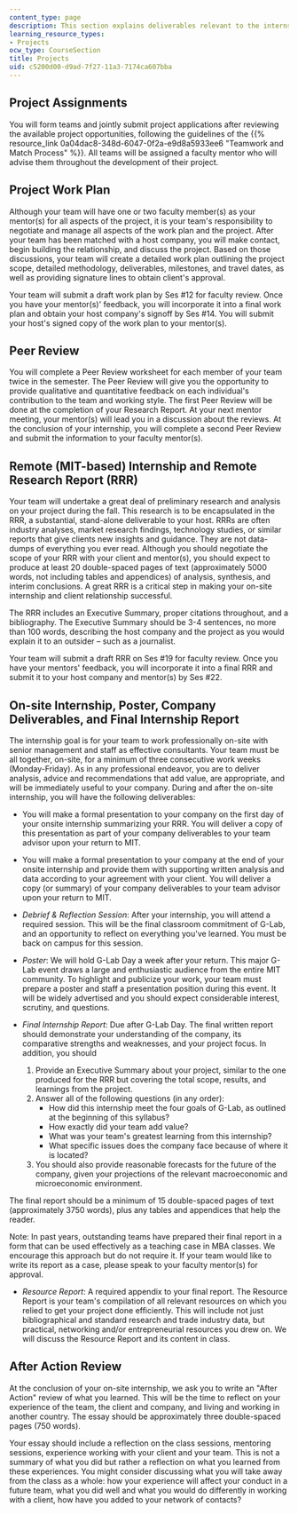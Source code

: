 ```yaml
---
content_type: page
description: This section explains deliverables relevant to the internship project.
learning_resource_types:
- Projects
ocw_type: CourseSection
title: Projects
uid: c5200d00-d9ad-7f27-11a3-7174ca607bba
---
```


Project Assignments
-------------------

You will form teams and jointly submit project applications after reviewing the available project opportunities, following the guidelines of the {{% resource_link 0a04dac8-348d-6047-0f2a-e9d8a5933ee6 "Teamwork and Match Process" %}}. All teams will be assigned a faculty mentor who will advise them throughout the development of their project.

Project Work Plan
-----------------

Although your team will have one or two faculty member(s) as your mentor(s) for all aspects of the project, it is your team's responsibility to negotiate and manage all aspects of the work plan and the project. After your team has been matched with a host company, you will make contact, begin building the relationship, and discuss the project. Based on those discussions, your team will create a detailed work plan outlining the project scope, detailed methodology, deliverables, milestones, and travel dates, as well as providing signature lines to obtain client's approval.

Your team will submit a draft work plan by Ses #12 for faculty review. Once you have your mentor(s)' feedback, you will incorporate it into a final work plan and obtain your host company's signoff by Ses #14. You will submit your host's signed copy of the work plan to your mentor(s).

Peer Review
-----------

You will complete a Peer Review worksheet for each member of your team twice in the semester. The Peer Review will give you the opportunity to provide qualitative and quantitative feedback on each individual's contribution to the team and working style. The first Peer Review will be done at the completion of your Research Report. At your next mentor meeting, your mentor(s) will lead you in a discussion about the reviews. At the conclusion of your internship, you will complete a second Peer Review and submit the information to your faculty mentor(s).

Remote (MIT-based) Internship and Remote Research Report (RRR)
--------------------------------------------------------------

Your team will undertake a great deal of preliminary research and analysis on your project during the fall. This research is to be encapsulated in the RRR, a substantial, stand-alone deliverable to your host. RRRs are often industry analyses, market research findings, technology studies, or similar reports that give clients new insights and guidance. They are not data-dumps of everything you ever read. Although you should negotiate the scope of your RRR with your client and mentor(s), you should expect to produce at least 20 double-spaced pages of text (approximately 5000 words, not including tables and appendices) of analysis, synthesis, and interim conclusions. A great RRR is a critical step in making your on-site internship and client relationship successful.

The RRR includes an Executive Summary, proper citations throughout, and a bibliography. The Executive Summary should be 3-4 sentences, no more than 100 words, describing the host company and the project as you would explain it to an outsider – such as a journalist.

Your team will submit a draft RRR on Ses #19 for faculty review. Once you have your mentors' feedback, you will incorporate it into a final RRR and submit it to your host company and mentor(s) by Ses #22.

On-site Internship, Poster, Company Deliverables, and Final Internship Report
-----------------------------------------------------------------------------

The internship goal is for your team to work professionally on-site with senior management and staff as effective consultants. Your team must be all together, on-site, for a minimum of three consecutive work weeks (Monday-Friday). As in any professional endeavor, you are to deliver analysis, advice and recommendations that add value, are appropriate, and will be immediately useful to your company. During and after the on-site internship, you will have the following deliverables:

*   You will make a formal presentation to your company on the first day of your onsite internship summarizing your RRR. You will deliver a copy of this presentation as part of your company deliverables to your team advisor upon your return to MIT.
  
*   You will make a formal presentation to your company at the end of your onsite internship and provide them with supporting written analysis and data according to your agreement with your client. You will deliver a copy (or summary) of your company deliverables to your team advisor upon your return to MIT.
  
*   _Debrief & Reflection Session_: After your internship, you will attend a required session. This will be the final classroom commitment of G-Lab, and an opportunity to reflect on everything you've learned. You must be back on campus for this session.
  
*   _Poster_: We will hold G-Lab Day a week after your return. This major G-Lab event draws a large and enthusiastic audience from the entire MIT community. To highlight and publicize your work, your team must prepare a poster and staff a presentation position during this event. It will be widely advertised and you should expect considerable interest, scrutiny, and questions.
  
*   _Final Internship Report_: Due after G-Lab Day. The final written report should demonstrate your understanding of the company, its comparative strengths and weaknesses, and your project focus. In addition, you should  
    1.  Provide an Executive Summary about your project, similar to the one produced for the RRR but covering the total scope, results, and learnings from the project.
    2.  Answer all of the following questions (in any order):
        *   How did this internship meet the four goals of G-Lab, as outlined at the beginning of this syllabus?
        *   How exactly did your team add value?
        *   What was your team's greatest learning from this internship?
        *   What specific issues does the company face because of where it is located?
    3.  You should also provide reasonable forecasts for the future of the company, given your projections of the relevant macroeconomic and microeconomic environment.

The final report should be a minimum of 15 double-spaced pages of text (approximately 3750 words), plus any tables and appendices that help the reader.

Note: In past years, outstanding teams have prepared their final report in a form that can be used effectively as a teaching case in MBA classes. We encourage this approach but do not require it. If your team would like to write its report as a case, please speak to your faculty mentor(s) for approval.

*   _Resource Report_: A required appendix to your final report. The Resource Report is your team's compilation of all relevant resources on which you relied to get your project done efficiently. This will include not just bibliographical and standard research and trade industry data, but practical, networking and/or entrepreneurial resources you drew on. We will discuss the Resource Report and its content in class.

After Action Review
-------------------

At the conclusion of your on-site internship, we ask you to write an "After Action" review of what you learned. This will be the time to reflect on your experience of the team, the client and company, and living and working in another country. The essay should be approximately three double-spaced pages (750 words).

Your essay should include a reflection on the class sessions, mentoring sessions, experience working with your client and your team. This is not a summary of what you did but rather a reflection on what you learned from these experiences. You might consider discussing what you will take away from the class as a whole: how your experience will affect your conduct in a future team, what you did well and what you would do differently in working with a client, how have you added to your network of contacts?